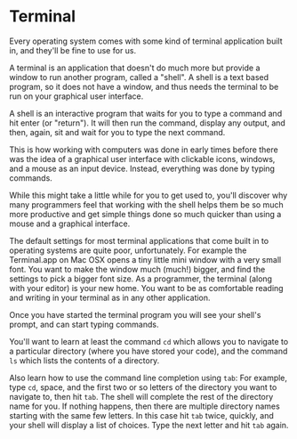# Terminal

Every operating system comes with some kind of terminal application built in,
and they'll be fine to use for us.

A terminal is an application that doesn't do much more but provide a window to
run another program, called a "shell". A shell is a text based program, so it
does not have a window, and thus needs the terminal to be run on your graphical
user interface.

A shell is an interactive program that waits for you to type a command and hit
enter (or "return"). It will then run the command, display any output, and
then, again, sit and wait for you to type the next command.

This is how working with computers was done in early times before there was the
idea of a graphical user interface with clickable icons, windows, and a mouse as
an input device. Instead, everything was done by typing commands.

While this might take a little while for you to get used to, you'll discover
why many programmers feel that working with the shell helps them be so much
more productive and get simple things done so much quicker than using a mouse
and a graphical interface.

The default settings for most terminal applications that come built in to
operating systems are quite poor, unfortunately. For example the Terminal.app
on Mac OSX opens a tiny little mini window with a very small font. You want
to make the window much (much!) bigger, and find the settings to pick
a bigger font size. As a programmer, the terminal (along with your editor) is
your new home. You want to be as comfortable reading and writing in your
terminal as in any other application.

Once you have started the terminal program you will see your shell's prompt,
and can start typing commands.

You'll want to learn at least the command `cd` which allows you to navigate to
a particular directory (where you have stored your code), and the command `ls`
which lists the contents of a directory.

Also learn how to use the command line completion using `tab`: For example,
type `cd`, space, and the first two or so letters of the directory you want to
navigate to, then hit `tab`. The shell will complete the rest of the directory
name for you. If nothing happens, then there are multiple directory names
starting with the same few letters. In this case hit `tab` twice, quickly, 
and your shell will display a list of choices. Type the next letter
and hit `tab` again.


